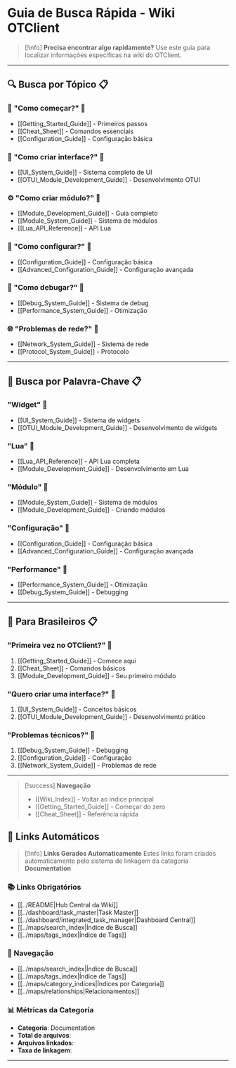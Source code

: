 
# Guia de Busca Rápida - Wiki OTClient

> [!info] **Precisa encontrar algo rapidamente?** Use este guia para localizar informações específicas na wiki do OTClient.


---

## 🔍 **Busca por Tópico** 📋

### 🚀 **"Como começar?"** 📝
- [[Getting_Started_Guide]] - Primeiros passos
- [[Cheat_Sheet]] - Comandos essenciais
- [[Configuration_Guide]] - Configuração básica

### 🎨 **"Como criar interface?"** 📝
- [[UI_System_Guide]] - Sistema completo de UI
- [[OTUI_Module_Development_Guide]] - Desenvolvimento OTUI

### ⚙️ **"Como criar módulo?"** 📝
- [[Module_Development_Guide]] - Guia completo
- [[Module_System_Guide]] - Sistema de módulos
- [[Lua_API_Reference]] - API Lua

### 🔧 **"Como configurar?"** 📝
- [[Configuration_Guide]] - Configuração básica
- [[Advanced_Configuration_Guide]] - Configuração avançada

### 🐛 **"Como debugar?"** 📝
- [[Debug_System_Guide]] - Sistema de debug
- [[Performance_System_Guide]] - Otimização

### 🌐 **"Problemas de rede?"** 📝
- [[Network_System_Guide]] - Sistema de rede
- [[Protocol_System_Guide]] - Protocolo


---

## 🎯 **Busca por Palavra-Chave** 📋

### **"Widget"** 📝
- [[UI_System_Guide]] - Sistema de widgets
- [[OTUI_Module_Development_Guide]] - Desenvolvimento de widgets

### **"Lua"** 📝
- [[Lua_API_Reference]] - API Lua completa
- [[Module_Development_Guide]] - Desenvolvimento em Lua

### **"Módulo"** 📝
- [[Module_System_Guide]] - Sistema de módulos
- [[Module_Development_Guide]] - Criando módulos

### **"Configuração"** 📝
- [[Configuration_Guide]] - Configuração básica
- [[Advanced_Configuration_Guide]] - Configuração avançada

### **"Performance"** 📝
- [[Performance_System_Guide]] - Otimização
- [[Debug_System_Guide]] - Debugging


---

## 📱 **Para Brasileiros** 📋

### **"Primeira vez no OTClient?"** 📝
1. [[Getting_Started_Guide]] - Comece aqui
2. [[Cheat_Sheet]] - Comandos básicos
3. [[Module_Development_Guide]] - Seu primeiro módulo

### **"Quero criar uma interface?"** 📝
1. [[UI_System_Guide]] - Conceitos básicos
2. [[OTUI_Module_Development_Guide]] - Desenvolvimento prático

### **"Problemas técnicos?"** 📝
1. [[Debug_System_Guide]] - Debugging
2. [[Configuration_Guide]] - Configuração
3. [[Network_System_Guide]] - Problemas de rede

---

> [!success] **Navegação**
> - [[Wiki_Index]] - Voltar ao índice principal
> - [[Getting_Started_Guide]] - Começar do zero
> - [[Cheat_Sheet]] - Referência rápida


## 🔗 **Links Automáticos**

> [!info] **Links Gerados Automaticamente**
> Estes links foram criados automaticamente pelo sistema de linkagem da categoria **Documentation**

### **📚 Links Obrigatórios**
- [[../README|Hub Central da Wiki]]
- [[../dashboard/task_master|Task Master]]
- [[../dashboard/integrated_task_manager|Dashboard Central]]
- [[../maps/search_index|Índice de Busca]]
- [[../maps/tags_index|Índice de Tags]]

### **🧭 Navegação**
- [[../maps/search_index|Índice de Busca]]
- [[../maps/tags_index|Índice de Tags]]
- [[../maps/category_indices|Índices por Categoria]]
- [[../maps/relationships|Relacionamentos]]

### **📊 Métricas da Categoria**
- **Categoria**: Documentation
- **Total de arquivos**: <!-- Contador automático -->
- **Arquivos linkados**: <!-- Contador automático -->
- **Taxa de linkagem**: <!-- Percentual automático -->

---

